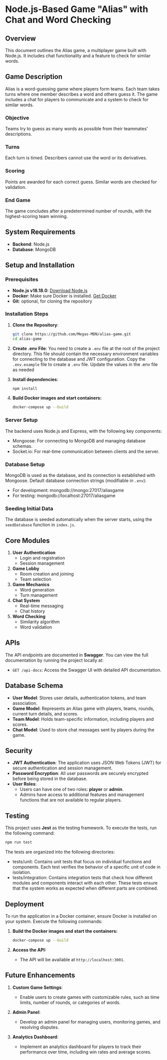 # Node.js-Based Game "Alias" with Chat and Word Checking

## Overview

This document outlines the Alias game, a multiplayer game built with Node.js. It includes chat functionality and a feature to check for similar words.

## Game Description

Alias is a word-guessing game where players form teams. Each team takes turns where one member describes a word and others guess it. The game includes a chat for players to communicate and a system to check for similar words.

### Objective

Teams try to guess as many words as possible from their teammates' descriptions.

### Turns

Each turn is timed. Describers cannot use the word or its derivatives.

### Scoring

Points are awarded for each correct guess. Similar words are checked for validation.

### End Game

The game concludes after a predetermined number of rounds, with the highest-scoring team winning.

## System Requirements

- **Backend**: Node.js
- **Database**: MongoDB

## Setup and Installation

### Prerequisites
- **Node.js v18.18.0**: [Download Node.js](https://nodejs.org/en/download/)
- **Docker**: Make sure Docker is installed. [Get Docker](https://docs.docker.com/get-docker/)
- **Git**: optional, for cloning the repository

### Installation Steps

1. **Clone the Repository**:
   ```bash
   git clone https://github.com/Megas-MDN/alias-game.git
   cd alias-game
   ```

2. **Create .env File**:
   You need to create a  `.env` file at the root of the project directory. This file should contain the necessary environment variables for connecting to the database and JWT configuration.
   Copy the `.env.example` file to create a `.env` file. Update the values in the .env file as needed

3. **Install dependencies**:
    ```sh
    npm install
    ```

4. **Build Docker images and start containers:**
    ```sh
    docker-compose up --build
    ```

### Server Setup
The backend uses Node.js and Express, with the following key components:

- Mongoose: For connecting to MongoDB and managing database schemas.
- Socket.io: For real-time communication between clients and the server.

### Database Setup
MongoDB is used as the database, and its connection is established with Mongoose.
Default database connection strings (modifiable in `.env`):
 - For development: mongodb://mongo:27017/aliasgame
 - For testing: mongodb://localhost:27017/aliasgame

### Seeding Initial Data
The database is seeded automatically when the server starts, using the `seedDatabase` function in `index.js`.

## Core Modules

1. **User Authentication**
   - Login and registration
   - Session management
2. **Game Lobby**
   - Room creation and joining
   - Team selection
3. **Game Mechanics**
   - Word generation
   - Turn management
4. **Chat System**
   - Real-time messaging
   - Chat history
5. **Word Checking**
   - Similarity algorithm
   - Word validation

## APIs

The API endpoints are documented in **Swagger**. 
You can view the full documentation by running the project locally at: 
- `GET /api-docs`: Access the Swagger UI with detailed API documentation.

## Database Schema

- **User Model**: Stores user details, authentication tokens, and team association.
- **Game Model**: Represents an Alias game with players, teams, rounds, current turn details, and scores.
- **Team Model**: Holds team-specific information, including players and scores.
- **Chat Model**: Used to store chat messages sent by players during the game.

## Security

- **JWT Authentication**: The application uses JSON Web Tokens (JWT) for secure authentication and session management.
- **Password Encryption**: All user passwords are securely encrypted before being stored in the database.
- **User Roles**: 
  - Users can have one of two roles: **player** or **admin**.
  - Admins have access to additional features and management functions that are not available to regular players.


## Testing

This project uses **Jest** as the testing framework.
To execute the tests, run the following command:
   ```sh
   npm run test
   ```

The tests are organized into the following directories:

- tests/unit: Contains unit tests that focus on individual functions and components. Each test verifies the behavior of a specific unit of code in isolation.
- tests/integration: Contains integration tests that check how different modules and components interact with each other. These tests ensure that the system works as expected when different parts are combined.


## Deployment

To run the application in a Docker container, ensure Docker is installed on your system. Execute the following commands:

1. **Build the Docker images and start the containers:**
    ```sh
    docker-compose up --build
    ```

2. **Access the API:**
    - The API will be available at `http://localhost:3001`.

## Future Enhancements

1. **Custom Game Settings**:
   - Enable users to create games with customizable rules, such as time limits, number of rounds, or categories of words.

2. **Admin Panel**:
   - Develop an admin panel for managing users, monitoring games, and resolving disputes.

3. **Analytics Dashboard**:
   - Implement an analytics dashboard for players to track their performance over time, including win rates and average scores.
